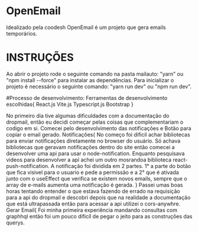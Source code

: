 # OpenEmail
Idealizado pela coodesh OpenEmail é um projeto que gera emails temporários.


# INSTRUÇÕES
Ao abrir o projeto rode o seguinte comando na pasta mailauto: "yarn" ou "npm install --force" para instalar as dependências.
Para inicializar o projeto é necessário o seguinte comando: "yarn run dev" ou "npm run dev".

#Processo de desenvolvimento:
  Ferramentas de desenvolvimento escolhidas{
      React.js
      Vite.js
      Typescript.js
      Bootstrap
   }
   
  No primeiro dia tive algumas dificuldades com a documentação do dropmail, então eu decidi começar pelas coisas que complementariam o codigo em si.
  Comecei pelo desenvolvimento das notificações e Botão para copiar o email gerado.
    Notificações{
      No começo foi dificil achar bibliotecas para enviar notificações diretamente no browser do usuário. 
      Só achava bibliotecas que geravam notificações dentro do site então comecei a desenvolver uma api para usar o node-notification.
      Enquanto pesquisava videos para desenvolver a api achei um outro mosrandoa biblioteca react-push-notification. 
      A notificação foi dividida em 2 partes. 1° a parte do botão que fica visivel para o usuario e pede a permissão e a 2° que é ativada junto com o useEffect que             verifica se existem novos emails, sempre que o array de e-mails aumenta uma notificação é gerada.
      }
  Passei umas boas horas tentando entender o que estava fazendo de errado na requisição para a api do dropmail e descobri depois que na realidade a documentação que       está ultrapassada então para acessar a api utilizei o cors-anywhre.
    Gerar Email{
      Foi minha primeira experiência mandando consultas com graphhql então foi um pouco dificíl de pegar o jeito para as construções das querys. 
      
  
 
